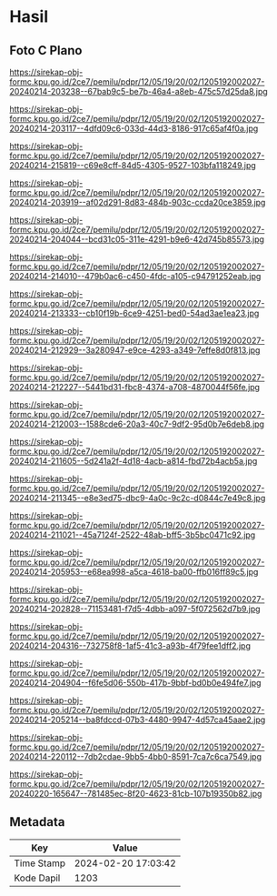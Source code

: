 # Hasil

## Foto C Plano

https://sirekap-obj-formc.kpu.go.id/2ce7/pemilu/pdpr/12/05/19/20/02/1205192002027-20240214-203238--67bab9c5-be7b-46a4-a8eb-475c57d25da8.jpg

https://sirekap-obj-formc.kpu.go.id/2ce7/pemilu/pdpr/12/05/19/20/02/1205192002027-20240214-203117--4dfd09c6-033d-44d3-8186-917c65af4f0a.jpg

https://sirekap-obj-formc.kpu.go.id/2ce7/pemilu/pdpr/12/05/19/20/02/1205192002027-20240214-215819--c69e8cff-84d5-4305-9527-103bfa118249.jpg

https://sirekap-obj-formc.kpu.go.id/2ce7/pemilu/pdpr/12/05/19/20/02/1205192002027-20240214-203919--af02d291-8d83-484b-903c-ccda20ce3859.jpg

https://sirekap-obj-formc.kpu.go.id/2ce7/pemilu/pdpr/12/05/19/20/02/1205192002027-20240214-204044--bcd31c05-311e-4291-b9e6-42d745b85573.jpg

https://sirekap-obj-formc.kpu.go.id/2ce7/pemilu/pdpr/12/05/19/20/02/1205192002027-20240214-214010--479b0ac6-c450-4fdc-a105-c94791252eab.jpg

https://sirekap-obj-formc.kpu.go.id/2ce7/pemilu/pdpr/12/05/19/20/02/1205192002027-20240214-213333--cb10f19b-6ce9-4251-bed0-54ad3ae1ea23.jpg

https://sirekap-obj-formc.kpu.go.id/2ce7/pemilu/pdpr/12/05/19/20/02/1205192002027-20240214-212929--3a280947-e9ce-4293-a349-7effe8d0f813.jpg

https://sirekap-obj-formc.kpu.go.id/2ce7/pemilu/pdpr/12/05/19/20/02/1205192002027-20240214-212227--5441bd31-fbc8-4374-a708-4870044f56fe.jpg

https://sirekap-obj-formc.kpu.go.id/2ce7/pemilu/pdpr/12/05/19/20/02/1205192002027-20240214-212003--1588cde6-20a3-40c7-9df2-95d0b7e6deb8.jpg

https://sirekap-obj-formc.kpu.go.id/2ce7/pemilu/pdpr/12/05/19/20/02/1205192002027-20240214-211605--5d241a2f-4d18-4acb-a814-fbd72b4acb5a.jpg

https://sirekap-obj-formc.kpu.go.id/2ce7/pemilu/pdpr/12/05/19/20/02/1205192002027-20240214-211345--e8e3ed75-dbc9-4a0c-9c2c-d0844c7e49c8.jpg

https://sirekap-obj-formc.kpu.go.id/2ce7/pemilu/pdpr/12/05/19/20/02/1205192002027-20240214-211021--45a7124f-2522-48ab-bff5-3b5bc0471c92.jpg

https://sirekap-obj-formc.kpu.go.id/2ce7/pemilu/pdpr/12/05/19/20/02/1205192002027-20240214-205953--e68ea998-a5ca-4618-ba00-ffb016ff89c5.jpg

https://sirekap-obj-formc.kpu.go.id/2ce7/pemilu/pdpr/12/05/19/20/02/1205192002027-20240214-202828--71153481-f7d5-4dbb-a097-5f072562d7b9.jpg

https://sirekap-obj-formc.kpu.go.id/2ce7/pemilu/pdpr/12/05/19/20/02/1205192002027-20240214-204316--732758f8-1af5-41c3-a93b-4f79fee1dff2.jpg

https://sirekap-obj-formc.kpu.go.id/2ce7/pemilu/pdpr/12/05/19/20/02/1205192002027-20240214-204904--f6fe5d06-550b-417b-9bbf-bd0b0e494fe7.jpg

https://sirekap-obj-formc.kpu.go.id/2ce7/pemilu/pdpr/12/05/19/20/02/1205192002027-20240214-205214--ba8fdccd-07b3-4480-9947-4d57ca45aae2.jpg

https://sirekap-obj-formc.kpu.go.id/2ce7/pemilu/pdpr/12/05/19/20/02/1205192002027-20240214-220112--7db2cdae-9bb5-4bb0-8591-7ca7c6ca7549.jpg

https://sirekap-obj-formc.kpu.go.id/2ce7/pemilu/pdpr/12/05/19/20/02/1205192002027-20240220-165647--781485ec-8f20-4623-81cb-107b19350b82.jpg


## Metadata

| Key        | Value               |
| ---------- | ------------------- |
| Time Stamp | 2024-02-20 17:03:42 |
| Kode Dapil | 1203                |



